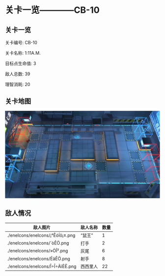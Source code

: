 # 关卡一览————CB-10


## 关卡一览

关卡编号: CB-10

关卡名称: 1:11A.M.

目标点生命值: 3

敌人总数: 39

理智消耗: 20


## 关卡地图
![CB-10](./oprMap/CB-10.png)

## 敌人情况

| 敌人图片 | 敌人名称 | 数量  |
|---------|-----|-----|
| ./eneIcons/eneIcons/¡°ÊóÍõ¡±.png| “鼠王”  |   1  |
| ./eneIcons/eneIcons/´òÊÖ.png| 打手  |   2  |
| ./eneIcons/eneIcons/»ÒÎ².png| 灰尾  |   6  |
| ./eneIcons/eneIcons/ÉäÊÖ.png| 射手  |   8  |
| ./eneIcons/eneIcons/Î÷Î÷ÀïÈË.png| 西西里人  |   22  |
